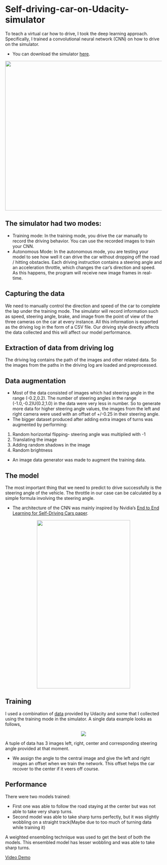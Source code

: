 
# Self-driving-car-on-Udacity-simulator
To teach a virtual car how to drive, I took the deep learning approach. Specifically, I trained a convolutional neural network (CNN) on how to drive on the simulator.
* You can download the simulator [here](https://github.com/udacity/self-driving-car-sim/tree/term3_collection).

<p align="center">
   <img width="650" height="480" src="https://miro.medium.com/max/1400/1*2u3zy6GRNBKb5CAVNqkk9Q.png">
</p>

## The simulator had two modes:
* Training mode: In the training mode, you drive the car manually to record the driving behavior. You can use the recorded images to train your CNN.
* Autonomous Mode: In the autonomous mode, you are testing your model to see how well it can drive the car without dropping off the road / hitting obstacles. Each driving instruction contains a steering angle and an acceleration throttle, which changes the car’s direction and speed. As this happens, the program will receive new image frames in real-time.

## Capturing the data
We need to manually control the direction and speed of the car to complete the lap under the training mode. The simulator will record information such as speed, steering angle, brake, and image from the point of view of the three cameras on the car at every instance. All this information is exported as the driving log in the form of a CSV file. Our driving style directly affects the data collected and this will affect our model performance.

## Extraction of data from driving log
The driving log contains the path of the images and other related data. So the images from the paths in the driving log are loaded and preprocessed.

## Data augmentation
* Most of the data consisted of images which had steering angle in the range (-0.2,0.2). The number of steering angles in the range (-1.0,-0.2)U(0.2,1.0) in the data were very less in number. So to generate more data for higher steering angle values, the images from the left and right camera were used with an offset of +/-0.25 in their steering angle.
* The bigger dataset produced after adding extra images of turns was augmented by performing:
1. Random horizontal flipping- steering angle was multiplied with -1
2. Translating the image
3. Adding random shadows in the image
4. Random brightness
* An image data generator was made to augment the training data.
## The model
The most important thing that we need to predict to drive successfully is the steering angle of the vehicle. The throttle in our case can be calculated by a simple formula involving the steering angle.

* The architecture of the CNN was mainly inspired by Nvidia’s [End to End Learning for Self-Driving Cars paper](http://images.nvidia.com/content/tegra/automotive/images/2016/solutions/pdf/end-to-end-dl-using-px.pdf).

<p align="center">
   <img width="300" height="540" src="https://miro.medium.com/max/1400/1*_ALA3C3qeRQgJoh3LZnFSg.png">
</p>

 ## Training
 I used a combination of [data](https://d17h27t6h515a5.cloudfront.net/topher/2016/December/584f6edd_data/data.zip) provided by Udacity and some that I collected using the training mode in the simulator. A single data example looks as follows,
 
 <p align="center">
   <img src="https://miro.medium.com/max/1400/1*lFZrc_-opIELSG4zEQqhSA.jpeg">
</p>

A tuple of data has 3 images left, right, center and corresponding steering angle provided at that moment.

* We assign the angle to the central image and give the left and right images an offset when we train the network. This offset helps the car recover to the center if it veers off course.

## Performance
There were two models trained:
* First one was able to follow the road staying at the center but was not able to take very sharp turns.
* Second model was able to take sharp turns perfectly, but it was slightly wobbling on a straight track(Maybe due to too much of turning data while training it)

A weighted ensembling technique was used to get the best of both the models.
This ensembled model has lesser wobbling and was able to take sharp turns.

[Video Demo](https://youtu.be/zhRrvMbQU1c)
